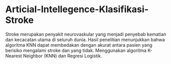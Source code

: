 # Articial-Intellegence-Klasifikasi-Stroke
 Stroke merupakan penyakit neurovaskular yang menjadi penyebab kematian dan kecacatan utama di seluruh dunia. Hasil penelitian menunjukkan bahwa algoritma KNN dapat membedakan dengan akurat antara pasien yang berisiko mengalami stroke dan yang tidak. Menggunakan algoritma K-Nearest Neighbor (KNN) dan Regresi Logistik.
